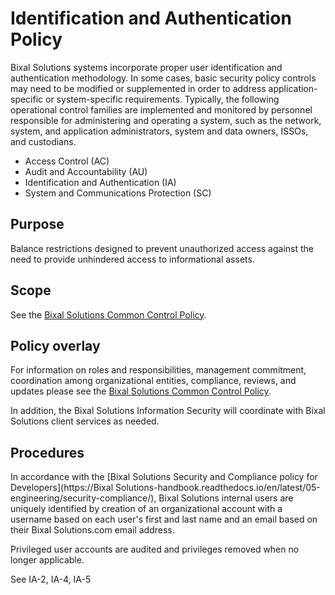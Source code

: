 # Identification and Authentication Policy

Bixal Solutions systems incorporate proper user identification and authentication
methodology.  In some cases, basic security policy controls may need to be modified or
supplemented in order to address application-specific or system-specific requirements.
Typically, the following operational control families are implemented and monitored by
personnel responsible for administering and operating a system, such as the network,
system, and application administrators, system and data owners, ISSOs, and custodians.

* Access Control (AC)
* Audit and Accountability (AU)
* Identification and Authentication (IA)
* System and Communications Protection (SC)

## Purpose

Balance restrictions designed to prevent unauthorized access against the need to provide
unhindered access to informational assets.

## Scope

See the [Bixal Solutions Common Control Policy](BixalSolutions-Common-Control-Policy.md).

## Policy overlay

For information on roles and responsibilities, management commitment, coordination among
organizational entities, compliance, reviews, and updates please see the
[Bixal Solutions Common Control Policy](BixalSolutions-Common-Control-Policy.md).

In addition, the Bixal Solutions Information Security will coordinate with Bixal Solutions
client services as needed.

## Procedures

In accordance with the [Bixal Solutions Security and Compliance policy for
Developers](https://Bixal Solutions-handbook.readthedocs.io/en/latest/05-engineering/security-compliance/),
Bixal Solutions internal users are uniquely identified by creation of an organizational
account with a username based on each user's first and last name and an email based on
their Bixal Solutions.com email address.

Privileged user accounts are audited and privileges removed when no longer applicable.

See IA-2, IA-4, IA-5
